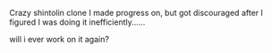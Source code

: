 Crazy shintolin clone I made progress on, but got discouraged after I figured I was doing it inefficiently......

will i ever  work on it again?
